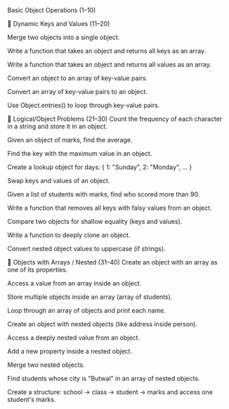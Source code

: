 
 Basic Object Operations (1–10)
<!-- Create a simple object person with name, age, and country. -->

<!-- Access object values using dot and bracket notation. -->

<!-- Add a new key gender to an existing object. -->

<!-- Update the value of a key in an object. -->

<!-- Delete a key from an object. -->

<!-- Check if a key exists in an object using in operator. -->

<!-- Check if a key exists in an object using hasOwnProperty(). -->

<!-- Iterate over all keys in an object using for...in. -->

<!-- Count the number of properties in an object. -->

<!-- Create an object with keys as numbers and values as strings. -->

🔄 Dynamic Keys and Values (11–20)
<!-- Create an object with a dynamic key from a variable. -->

<!-- Create an object using a function that returns an object. -->

<!-- Clone an object using the spread operator { ...obj }. -->

<!-- Clone an object using Object.assign(). -->

Merge two objects into a single object.

Write a function that takes an object and returns all keys as an array.

Write a function that takes an object and returns all values as an array.

Convert an object to an array of key-value pairs.

Convert an array of key-value pairs to an object.

Use Object.entries() to loop through key-value pairs.

🧠 Logical/Object Problems (21–30)
Count the frequency of each character in a string and store it in an object.

Given an object of marks, find the average.

Find the key with the maximum value in an object.

Create a lookup object for days: { 1: "Sunday", 2: "Monday", ... }

Swap keys and values of an object.

Given a list of students with marks, find who scored more than 90.

Write a function that removes all keys with falsy values from an object.

Compare two objects for shallow equality (keys and values).

Write a function to deeply clone an object.

Convert nested object values to uppercase (if strings).

🧱 Objects with Arrays / Nested (31–40)
Create an object with an array as one of its properties.

Access a value from an array inside an object.

Store multiple objects inside an array (array of students).

Loop through an array of objects and print each name.

Create an object with nested objects (like address inside person).

Access a deeply nested value from an object.

Add a new property inside a nested object.

Merge two nested objects.

Find students whose city is "Butwal" in an array of nested objects.

Create a structure: school -> class -> student -> marks and access one student's marks.